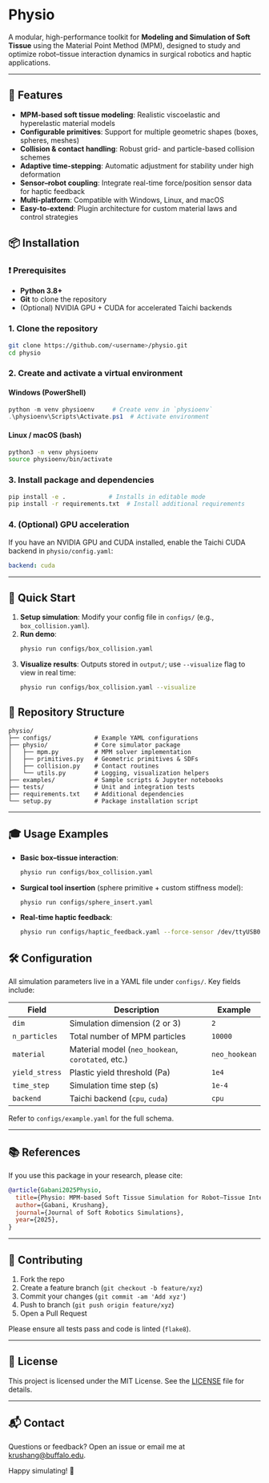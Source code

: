 # Physio


A modular, high-performance toolkit for **Modeling and Simulation of Soft Tissue** using the Material Point Method (MPM), designed to study and optimize robot–tissue interaction dynamics in surgical robotics and haptic applications.

---

## 🌟 Features

- **MPM-based soft tissue modeling**: Realistic viscoelastic and hyperelastic material models
- **Configurable primitives**: Support for multiple geometric shapes (boxes, spheres, meshes)
- **Collision & contact handling**: Robust grid- and particle-based collision schemes
- **Adaptive time-stepping**: Automatic adjustment for stability under high deformation
- **Sensor–robot coupling**: Integrate real-time force/position sensor data for haptic feedback
- **Multi-platform**: Compatible with Windows, Linux, and macOS
- **Easy-to-extend**: Plugin architecture for custom material laws and control strategies


## 📦 Installation

### ❗ Prerequisites

- **Python 3.8+**
- **Git** to clone the repository
- (Optional) NVIDIA GPU + CUDA for accelerated Taichi backends

### 1. Clone the repository

```bash
git clone https://github.com/<username>/physio.git
cd physio
```

### 2. Create and activate a virtual environment

#### Windows (PowerShell)
```powershell
python -m venv physioenv     # Create venv in `physioenv`
.\physioenv\Scripts\Activate.ps1  # Activate environment
```

#### Linux / macOS (bash)
```bash
python3 -m venv physioenv
source physioenv/bin/activate
```

### 3. Install package and dependencies

```bash
pip install -e .            # Installs in editable mode
pip install -r requirements.txt  # Install additional requirements
```

### 4. (Optional) GPU acceleration

If you have an NVIDIA GPU and CUDA installed, enable the Taichi CUDA backend in `physio/config.yaml`:
```yaml
backend: cuda
```

---

## 🚀 Quick Start

1. **Setup simulation**: Modify your config file in `configs/` (e.g., `box_collision.yaml`).
2. **Run demo**:
   ```bash
   physio run configs/box_collision.yaml
   ```
3. **Visualize results**: Outputs stored in `output/`; use `--visualize` flag to view in real time:
   ```bash
   physio run configs/box_collision.yaml --visualize
   ```


## 📂 Repository Structure

```
physio/
├── configs/            # Example YAML configurations
├── physio/             # Core simulator package
│   ├── mpm.py          # MPM solver implementation
│   ├── primitives.py   # Geometric primitives & SDFs
│   ├── collision.py    # Contact routines
│   └── utils.py        # Logging, visualization helpers
├── examples/           # Sample scripts & Jupyter notebooks
├── tests/              # Unit and integration tests
├── requirements.txt    # Additional dependencies
└── setup.py            # Package installation script
```

---

## 🎓 Usage Examples

- **Basic box–tissue interaction**:
  ```bash
  physio run configs/box_collision.yaml
  ```
- **Surgical tool insertion** (sphere primitive + custom stiffness model):
  ```bash
  physio run configs/sphere_insert.yaml
  ```
- **Real-time haptic feedback**:
  ```bash
  physio run configs/haptic_feedback.yaml --force-sensor /dev/ttyUSB0
  ```


## 🛠️ Configuration

All simulation parameters live in a YAML file under `configs/`. Key fields include:

| Field                 | Description                                          | Example           |
|-----------------------|------------------------------------------------------|-------------------|
| `dim`                 | Simulation dimension (2 or 3)                        | `2`               |
| `n_particles`         | Total number of MPM particles                        | `10000`           |
| `material`            | Material model (`neo_hookean`, `corotated`, etc.)   | `neo_hookean`     |
| `yield_stress`        | Plastic yield threshold (Pa)                         | `1e4`             |
| `time_step`           | Simulation time step (s)                             | `1e-4`            |
| `backend`             | Taichi backend (`cpu`, `cuda`)                       | `cpu`             |

Refer to `configs/example.yaml` for the full schema.

---

## 📚 References

If you use this package in your research, please cite:

```bibtex
@article{Gabani2025Physio,
  title={Physio: MPM-based Soft Tissue Simulation for Robot–Tissue Interaction},
  author={Gabani, Krushang},
  journal={Journal of Soft Robotics Simulations},
  year={2025},
}
```

---

## 🤝 Contributing

1. Fork the repo
2. Create a feature branch (`git checkout -b feature/xyz`)
3. Commit your changes (`git commit -am 'Add xyz'`)
4. Push to branch (`git push origin feature/xyz`)
5. Open a Pull Request

Please ensure all tests pass and code is linted (`flake8`).

---

## 📜 License

This project is licensed under the MIT License. See the [LICENSE](LICENSE) file for details.

---

## 📬 Contact

Questions or feedback? Open an issue or email me at <krushang@buffalo.edu>.

Happy simulating! 🚀

